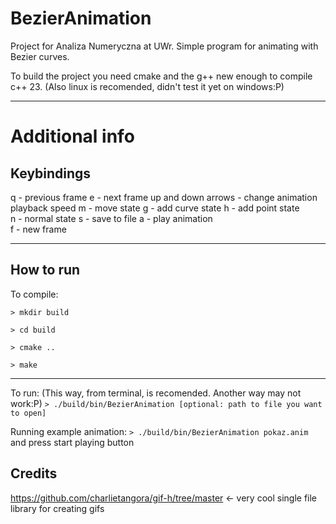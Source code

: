# BezierAnimation

Project for Analiza Numeryczna at UWr. Simple program for animating with Bezier curves.

To build the project you need cmake and the g++ new enough to compile c++ 23.
(Also linux is recomended, didn't test it yet on windows:P)

---

# Additional info

## Keybindings

q - previous frame
e - next frame
up and down arrows - change animation playback speed
m - move state
g - add curve state
h - add point state     
n - normal state
s - save to file
a - play animation     
f - new frame

---

## How to run

To compile:

```> mkdir build```

```> cd build```

```> cmake ..```

```> make ```
 
---

To run: (This way, from terminal, is recomended. Another way may not work:P)
```> ./build/bin/BezierAnimation [optional: path to file you want to open]```

Running example animation:
```> ./build/bin/BezierAnimation pokaz.anim```
and press start playing button

## Credits

https://github.com/charlietangora/gif-h/tree/master <- very cool single file library for creating gifs
